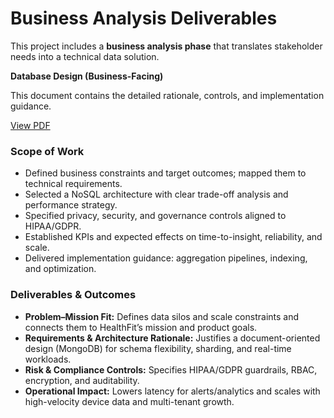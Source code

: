 # Business Analysis Deliverables

This project includes a **business analysis phase** that translates stakeholder needs into a technical data solution.

**Database Design (Business-Facing)** 

This document contains the detailed rationale, controls, and implementation guidance.

[View PDF](./healthfit-database-design.pdf)
  
### Scope of Work
- Defined business constraints and target outcomes; mapped them to technical requirements.
- Selected a NoSQL architecture with clear trade-off analysis and performance strategy.
- Specified privacy, security, and governance controls aligned to HIPAA/GDPR.
- Established KPIs and expected effects on time-to-insight, reliability, and scale.
- Delivered implementation guidance: aggregation pipelines, indexing, and optimization.
  
### Deliverables & Outcomes
- **Problem–Mission Fit:** Defines data silos and scale constraints and connects them to HealthFit’s mission and product goals.
- **Requirements & Architecture Rationale:** Justifies a document-oriented design (MongoDB) for schema flexibility, sharding, and real-time workloads.
- **Risk & Compliance Controls:** Specifies HIPAA/GDPR guardrails, RBAC, encryption, and auditability.
- **Operational Impact:** Lowers latency for alerts/analytics and scales with high-velocity device data and multi-tenant growth.
